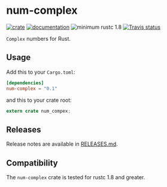 # num-complex

[![crate](https://img.shields.io/crates/v/num-complex.svg)](https://crates.io/crates/num-complex)
[![documentation](https://docs.rs/num-complex/badge.svg)](https://docs.rs/num-complex)
![minimum rustc 1.8](https://img.shields.io/badge/rustc-1.8+-red.svg)
[![Travis status](https://travis-ci.org/rust-num/num-complex.svg?branch=master)](https://travis-ci.org/rust-num/num-complex)

`Complex` numbers for Rust.

## Usage

Add this to your `Cargo.toml`:

```toml
[dependencies]
num-complex = "0.1"
```

and this to your crate root:

```rust
extern crate num_compex;
```

## Releases

Release notes are available in [RELEASES.md](RELEASES.md).

## Compatibility

The `num-complex` crate is tested for rustc 1.8 and greater.
